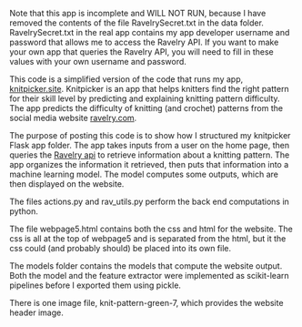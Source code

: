 Note that this app is incomplete and WILL NOT RUN, because I have removed the contents of the file RavelrySecret.txt in the data folder. RavelrySecret.txt in the real app contains my app developer username and password that allows me to access the Ravelry API. If you want to make your own app that queries the Ravelry API, you will need to fill in these values with your own username and password.

This code is a simplified version of the code that runs my app, [knitpicker.site](knitpicker.site). Knitpicker is an app that helps knitters find the right pattern for their skill level by predicting and explaining knitting pattern difficulty. The app predicts the difficulty of knitting (and crochet) patterns from the social media website [ravelry.com](ravelry.com).

The purpose of posting this code is to show how I structured my knitpicker Flask app folder. The app takes inputs from a user on the home page, then queries the [Ravelry api](https://www.ravelry.com/api#patterns_patterns) to retrieve information about a knitting pattern. The app organizes the information it retrieved, then puts that information into a machine learning model. The model computes some outputs, which are then displayed on the website.

The files actions.py and rav_utils.py perform the back end computations in python.

The file webpage5.html contains both the css and html for the website. The css is all at the top of webpage5 and is separated from the html, but it the css could (and probably should) be placed into its own file.

The models folder contains the models that compute the website output. Both the model and the feature extractor were implemented as scikit-learn pipelines before I exported them using pickle.

There is one image file, knit-pattern-green-7, which provides the website header image.

